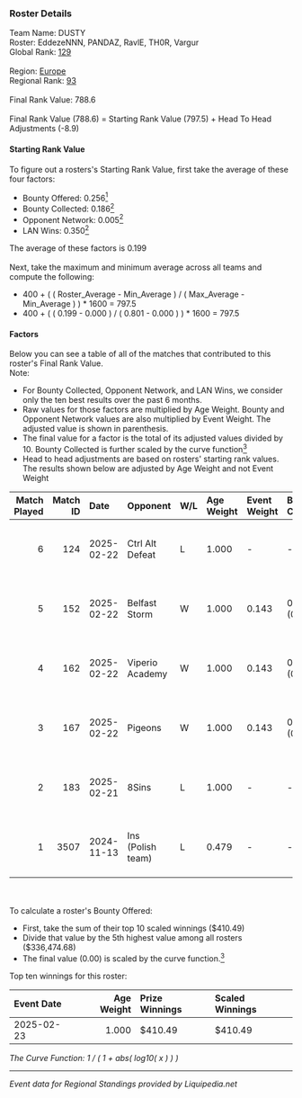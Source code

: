 ### Roster Details<br />
Team Name: DUSTY<br />
Roster: EddezeNNN, PANDAZ, RavlE, TH0R, Vargur<br />
Global Rank: [129](../standings_global.md)<br />
<br />
Region: [Europe]( ../standings_europe.md)<br />
Regional Rank: [93]( ../standings_europe.md)<br />
<br />
Final Rank Value:  788.6<br />
<br />
Final Rank Value (788.6) = Starting Rank Value (797.5) + Head To Head Adjustments (-8.9)<br />

#### Starting Rank Value<br />
To figure out a rosters's Starting Rank Value, first take the average of these four factors:<br />
- Bounty Offered: 0.256[<sup>1</sup>](#table2)
- Bounty Collected: 0.186[<sup>2</sup>](#table1)
- Opponent Network: 0.005[<sup>2</sup>](#table1)
- LAN Wins: 0.350[<sup>2</sup>](#table1)

The average of these factors is 0.199<br />
<br />
Next, take the maximum and minimum average across all teams and compute the following:<br />
- 400 + ( ( Roster_Average - Min_Average ) / ( Max_Average - Min_Average ) ) * 1600 = 797.5
- 400 + ( ( 0.199 - 0.000 ) / ( 0.801 - 0.000 ) ) * 1600 = 797.5


#### Factors<br />
Below you can see a table of all of the matches that contributed to this roster's Final Rank Value.<br />
Note:<br />

- For Bounty Collected, Opponent Network, and LAN Wins, we consider only the ten best results over the past 6 months.
- Raw values for those factors are multiplied by Age Weight. Bounty and Opponent Network values are also multiplied by Event Weight. The adjusted value is shown in parenthesis.
- The final value for a factor is the total of its adjusted values divided by 10. Bounty Collected is further scaled by the curve function[<sup>3</sup>](#curveFunction)
- Head to head adjustments are based on rosters' starting rank values. The results shown below are adjusted by Age Weight and not Event Weight
<span id="table1"></span><br />


| Match Played | Match ID | Date       | Opponent          | W/L | Age Weight | Event Weight | Bounty Collected | Opponent Network | LAN Wins  | H2H Adj. | Roster                                 |
| -: | -: | :- | :- | :- | :- | :- | :- | :- | :- | -: | :- |
|            6 |      124 | 2025-02-22 | Ctrl Alt Defeat   | L   | 1.000      | -            | -                | -                | -         |   -12.20 | EddezeNNN, PANDAZ, RavlE, TH0R, Vargur |
|            5 |      152 | 2025-02-22 | Belfast Storm     | W   | 1.000      | 0.143        | 0.002 (0.000)    | 0.162 (0.023)    | 1 (1.000) |    12.19 | EddezeNNN, PANDAZ, RavlE, TH0R, Vargur |
|            4 |      162 | 2025-02-22 | Viperio Academy   | W   | 1.000      | 0.143        | 0.001 (0.000)    | 0.114 (0.016)    | 1 (1.000) |     7.87 | EddezeNNN, PANDAZ, RavlE, TH0R, Vargur |
|            3 |      167 | 2025-02-22 | Pigeons           | W   | 1.000      | 0.143        | 0.000 (0.000)    | 0.047 (0.007)    | 1 (1.000) |     4.72 | EddezeNNN, PANDAZ, RavlE, TH0R, Vargur |
|            2 |      183 | 2025-02-21 | 8Sins             | L   | 1.000      | -            | -                | -                | -         |   -11.53 | EddezeNNN, PANDAZ, RavlE, TH0R, Vargur |
|            1 |     3507 | 2024-11-13 | Ins (Polish team) | L   | 0.479      | -            | -                | -                | -         |    -9.95 | brnr, EddezeNNN, Midgard, PANDAZ, TH0R |

<br />
<span id="table2"></span><br />
To calculate a roster's Bounty Offered:<br />

- First, take the sum of their top 10 scaled winnings ($410.49)
- Divide that value by the 5th highest value among all rosters ($336,474.68)
- The final value (0.00) is scaled by the curve function.[<sup>3</sup>](#curveFunction)

Top ten winnings for this roster:<br />

| Event Date | Age Weight | Prize Winnings | Scaled Winnings |
| :- | -: | :- | :- |
| 2025-02-23 |      1.000 | $410.49        | $410.49         |


<span id="curveFunction"></span>_The Curve Function: 1 / ( 1 + abs( log10( x ) ) )_<br />

---
_Event data for Regional Standings provided by Liquipedia.net_<br />
